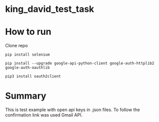 # king_david_test_task
# How to run
Clone repo
```
pip install selenium
```
```
pip install --upgrade google-api-python-client google-auth-httplib2 google-auth-oauthlib
```
```
pip3 install oauth2client
```

#  Summary
This is test example with open api keys in .json files.
To follow the confirmation link was used Gmail API.
